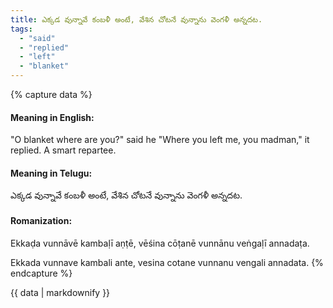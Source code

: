 ```yaml
---
title: ఎక్కడ వున్నావే కంబళీ అంటే, వేశిన చోటనే వున్నాను వెంగళీ అన్నదట.
tags:
  - "said"
  - "replied"
  - "left"
  - "blanket"
---
```


{% capture data %}
#### Meaning in English:
"O blanket where are you?" said he "Where you left me, you madman," it replied.
A smart repartee.

#### Meaning in Telugu:
ఎక్కడ వున్నావే కంబళీ అంటే, వేశిన చోటనే వున్నాను వెంగళీ అన్నదట.

#### Romanization:
Ekkaḍa vunnāvē kambaḷī aṇṭē, vēśina cōṭanē vunnānu veṅgaḷī annadaṭa.

Ekkada vunnave kambali ante, vesina cotane vunnanu vengali annadata.
{% endcapture %}

{{ data | markdownify }}

